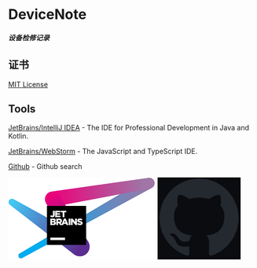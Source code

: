 # DeviceNote

##### 设备检修记录
    
## 证书
<a href="https://github.com/kaclok/DeviceNote/blob/main/LICENSE.txt">MIT License</a></p>

## Tools
[JetBrains/IntelliJ IDEA](https://www.jetbrains.com/idea/) - The IDE for Professional Development in Java and Kotlin.

[JetBrains/WebStorm](https://www.jetbrains.com/webstorm//) - The JavaScript and TypeScript IDE.

[Github](https://github.com/search) - Github search

![](imgs/JetBrains.png)  ![](imgs/github-mark.png) 

